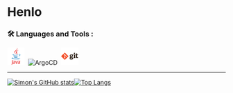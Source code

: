 # Henlo

### :hammer_and_wrench: Languages and Tools :

<div>
  <img src="https://github.com/devicons/devicon/blob/master/icons/java/java-original-wordmark.svg" title="Java" alt="Java" width="40" height="40"/>&nbsp;
  <img src="https://github.com/devicons/devicon/blob/master/icons/argocd/argocd-original-wordmark.sv" title="ArgoCD" alt="ArgoCD" width="40" height="40"/>&nbsp;
  <img src="https://github.com/devicons/devicon/blob/master/icons/git/git-original-wordmark.svg" title="Git" **alt="Git" width="40" height="40"/>
</div>

---

[![Simon's GitHub stats](https://github-readme-stats.vercel.app/api?username=simonoscr&show_icons=true&theme=vue-dark&rank_icon=github)](https://github.com/anuraghazra/github-readme-stats)[![Top Langs](https://github-readme-stats.vercel.app/api/top-langs/?username=simonoscr&theme=vue-dark&layout=compact)](https://github.com/anuraghazra/github-readme-stats)